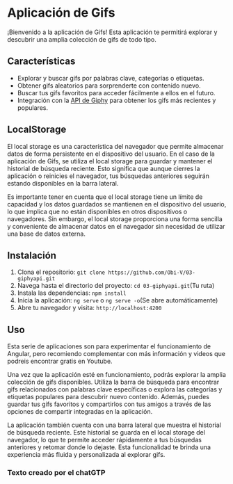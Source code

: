 # Aplicación de Gifs

¡Bienvenido a la aplicación de Gifs! Esta aplicación te permitirá explorar y descubrir una amplia colección de gifs de todo tipo.

## Características

- Explorar y buscar gifs por palabras clave, categorías o etiquetas.
- Obtener gifs aleatorios para sorprenderte con contenido nuevo.
- Buscar tus gifs favoritos para acceder fácilmente a ellos en el futuro.
- Integración con la [API de Giphy](https://api.giphy.com) para obtener los gifs más recientes y populares.

## LocalStorage

El local storage es una característica del navegador que permite almacenar datos de forma persistente en el dispositivo del usuario. En el caso de la aplicación de Gifs, se utiliza el local storage para guardar y mantener el historial de búsqueda reciente. Esto significa que aunque cierres la aplicación o reinicies el navegador, tus búsquedas anteriores seguirán estando disponibles en la barra lateral.

Es importante tener en cuenta que el local storage tiene un límite de capacidad y los datos guardados se mantienen en el dispositivo del usuario, lo que implica que no están disponibles en otros dispositivos o navegadores. Sin embargo, el local storage proporciona una forma sencilla y conveniente de almacenar datos en el navegador sin necesidad de utilizar una base de datos externa.

## Instalación

1. Clona el repositorio: `git clone https://github.com/Obi-V/03-giphyapi.git`
2. Navega hasta el directorio del proyecto: `cd 03-giphyapi.git`(Tu ruta)
3. Instala las dependencias: `npm install`
4. Inicia la aplicación: `ng serve` o `ng serve -o`(Se abre automáticamente)
5. Abre tu navegador y visita: `http://localhost:4200`

## Uso

Esta serie de aplicaciones son para experimentar el funcionamiento de Angular, pero recomiendo complementar con más información y videos que podreis encontrar gratis en Youtube.

Una vez que la aplicación esté en funcionamiento, podrás explorar la amplia colección de gifs disponibles. Utiliza la barra de búsqueda para encontrar gifs relacionados con palabras clave específicas o explora las categorías y etiquetas populares para descubrir nuevo contenido. Además, puedes guardar tus gifs favoritos y compartirlos con tus amigos a través de las opciones de compartir integradas en la aplicación.

La aplicación también cuenta con una barra lateral que muestra el historial de búsqueda reciente. Este historial se guarda en el local storage del navegador, lo que te permite acceder rápidamente a tus búsquedas anteriores y retomar donde lo dejaste. Esta funcionalidad te brinda una experiencia más fluida y personalizada al explorar gifs.


### Texto creado por el chatGTP
